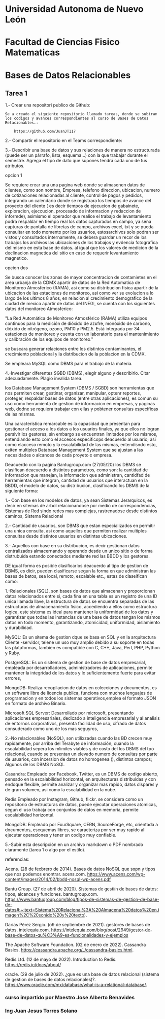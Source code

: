# Universidad Autonoma de Nuevo León
# Facultad de Ciencias Fisico Matematicas
# Bases de Datos Relacionables
## Tarea 1
1.- Crear una repositori publico de Github: 

    Se a creado el siguiente repositorio llamado tareas, donde se subiran los codigos y avances correspondientes al curso de Bases de Datos Relacionables.:

        https://github.com/JuanJT117

2.- Compartir el repositorio en el Teams correspondiente: 

3.- Describir una base de datos y sus relaciones de manera no estructurada (puede ser un párrafo, lista, esquema…) con la que trabajar durante el semestre. Agrega el tipo de dato que supones tendrá cada uno de tus atributos.

opcion 1

Se requiere crear una una pagina web donde se almasenen datos de clientes, como son nombre, Empresa, telefono direccion, ubicacion, numero de cotizaciones relacionadas al cliente, control de pagos y pedidos, integrando un calendario donde se registrara los tiempos de avance del proyecto del cliente ( es decir tiempos de ejecucion de gabainete, exploracion, ejeccucion, procesado de informacion y redaccion de informde), asimismo el operador que realice el trabajo de levantamiento podra respaldar en tiempo real los datos capturados en campo, ya sena capturas de pantalla de libretas de campo, archivos excel, txt y se pueda consultar en todo momento por los usuarios, estosarchivos solo podran ser vistos y consultados internamente, se debera guardar un recor de los trabajos los archivos las ubicaciones de los trabajos y evdencia fotografica del mismo en esta base de datos. al igual que los valores de medicion de la declinacion magnetica del sitio en caso  de requerir levantamiento magnetico.

opcion dos 

Se busca conocer las zonas de mayor concentracion de contamietes en el area urbanja de la CDMX apartir de datos de la Red Automatica de Monitoreo Atmosferico (RAMA), asi como su distribucion fisica apartir de la ubicacion de las estaciones de monitoreo, asi como ver su evolucion a lo largo de los ultimos 8 años, en relacion al crecimiento demografico de la ciudad de mexico apartir de datos del INEGI, se cuenta con los siguientes datos del  monitoreo Atmosferico:

"La Red Automática de Monitoreo Atmosférico (RAMA) utiliza equipos continuos para la medición de dióxido de azufre, monóxido de carbono, dióxido de nitrógeno, ozono, PM10 y PM2.5. Está integrada por 34 estaciones de monitoreo y cuenta con un laboratorio para el mantenimiento y calibración de los equipos de monitoreo." 

se buscara generar relaciones entre los distintos contaminantes, el crecimiento poblacional y la distribucion de la poblacion en la CDMX.

Se empleara MySQL como DBMS para el trabajo de la materia.

4.-Investigar diferentes SGBD (DBMS), elegir alguno y describirlo. Citar adecuadamente. Plagio invalida tarea.

los Database Management System (DBMS / SGBD) son herramientas que nos permiten crear, gestinar, organizar, manipular, optenr reportes, proteger, respaldar bases de datos (entre otras aplicaciones), es comun su uso como herramienta de gestion de informacion en empresas, y paginas web, dodne se requiera trabajar con ellas y pobtener consultas especificas de las mismas.

Una caracteristica remarcable es la capasidad que presentan para gestionar el acceso a los datos a los usuarios finales, ya que ellos no logran persivir los gestores, sin embargo se encuentran limitados por los mismos, entendiando esto como el accesos especificops deacuerdo al usuario; asi como elacceso remoto y la escalabilidad de las mismas, entendisndo esto, exiten multiples Database Management System que se ajustan a las necesidades o alcances de cada proyeto o empresa.
    
Deacuerdo con la pagina Bantugroup.com (27/05/20) los DBMS se clasifican deacuerdo a distintos parametros, como son: la cantidad de informacion que manejan, la informacion que administran, cantidfad de herramientas que integran, cantidad de usuarios que interactuan en la BBDD, el modelo de datos, su distribucion, clasificando los DBMS de la siguiente forma:
        
1.- Con base en los modelos de datos, ya sean Sistemas Jerarquicos, es decir en sitemas de arbol relacionandose por medio de correspondencias, Sistemas de Red sindo redes mas complejas, rastrenadose desde distintos caminos, Sistema Relacional

2.- Cantidad de usuarios, son DBMS que estan especializados en permitir una unica consulta, asi como aquellos que permiten realizar multiples consultas desde distintos usuarios en distintas ubicaciones.

3.- Aquellos con base en su distribucion, es decir gestionan datos centralizados almacernando y operando desde un unico sitio o de forma distrubuida estando conectados mediante red las BBDD y los gestores.
    
DE igual forma es posible clasificarlos deacuerdo al tipo de gestion de DBMS, es dicir, pueden clasificarse segun la forma en que administran las bases de batos, sea local, remoto, escalable etc., estas de claseifican como: 

1.-Relacionales (SQL), son bases de datos que almacenan y proporcionan datos relacionados entre si, cada fina en una tabla es un registro de una ID unica llamada llave, la estructura de datos se encuentra separadas de las estructuras de almacenamiento fisico, accediendo a ellos como estructura logica, este sistema es ideal para mantener la uniformidad de los datos y garantizar que todas las instancias de una base de datos tengan los mismos datos en todo momento, garantizando, atomicidad, uniformidad, aislamiento y durabilidad.

MySQL: Es un sitema de gestion dque se basa en SQL y en la arquitectura Cliente -servidor, teiene un uso muy amplio debido a su soporte en todas las plataformas, tambien es compatible con C, C++, Java, Perl, PHP, Python y Ruby.

PostgreSQL: Es un sisitema de gestion de base de datos empresarial, empleada por desarrolladores, administradores de aplicaciones, permite mantener la integridad de los datos y lo suficientemente fuerte para evitar errores,

MongoDB: Realiza recopilacion de datos en colecciones y documentos, es un software libre de licencia publica, funciona con muchos lenguajes de programacion y en todos los sistemas operativos,emplea el formato JSON en formato de archivo Binario.

Microsoft SQL Server: Desarrollado por microsoft, presentando aplicaciones empresariales, dedicado a inteligencia empresarial y al analisis de entornos corporativos, presenta facilidad de uso, cifrado de datos consuderado como uno de los mas seguyros, 

2.-No relacionables (NoSQL), son utilixzadas cuando las BD crecen muy rapidamente, por arriba del Terabyte de información, cuando la escalabilidad sepera los mlimites viables y de costo del los DBMS del tpo relacional, cuando se presentan un elevado numero de consultas por parte de usuarios, con incersion de datos no homogenea (), distintos campos; Algunos de los DBMS NoSQL

Casandra: Empleado por Facebook, Twitter, es un DBMS de codigo abierto, pensado en la escalabilidad horizontal, en arquitecturas distribuidas y con endoque flexible, permite analizar y organizar mas rapido, datos dispares y de gran volumen, asi como la escalabilidad en la nube.

Redis:Empleado por Instagram, Github, flickr. se considera como un repositorio de estructuras de datos, puede ejecutar operaciones atomicas, segun el uso trabaja con conjuntos de datos en memoria, permite escalabilidad horizontal. 

MongoDB:  Empleado por FourSquare, CERN, SourceForge, etc, orientada a documentos, escquemas libres, se caracteriza por ser muy rapido al ejecutar operaciones y tener un codigo muy confiable.




5.-Subir esta descripción en un archivo markdown o PDF nombrado claramente (tarea 1 o algo por el estilo).

referencias:

Acens. (28 de fecbrero de 2014). Bases de datos NoSQL que sopn y tipos que nos podemos enontrar. acens.com. https://www.acens.com/wp-content/images/2014/02/bbdd-nosql-wp-acens.pdf

Bantu Group. (27 de abril de 2020). Sistemas de gestiín de bases de datos: tipos, alcances y funciones. bantugroup.com. https://www.bantugroup.com/blog/tipos-de-sistemas-de-gestion-de-base-de-datos#:~:text=Sistema%20Relacional%3A%20Almacena%20datos%20en,imagen%2C%20sonido%20y%20texto).

Darias Pérez Sergio. (o9 de septiembre de 2021). gestores de bases de datos. intelequia.com. https://intelequia.com/blog/post/2949/gestor-de-base-de-datos-qu%C3%A9-es-funcionalidades-y-ejemplos

The Apache Software Foundation. (02 de enero de 2022). Cassandra Basics. https://cassandra.apache.org/_/cassandra-basics.html.

Redis.Ltd. (12 de mayo de 2022). Introduction to Redis. https://redis.io/docs/about/

oracle. (29 de julio de 2022). ¿que es una base de datos relacional (sistema de gestion de bases de datos relacionales)?. https://www.oracle.com/mx/database/what-is-a-relational-database/.


### curso impartido por Maestro Jose Alberto Benavides
### Ing Juan Jesus Torres Solano

